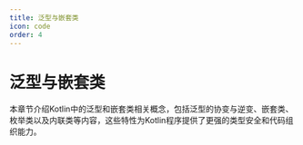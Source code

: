 ```yaml
---
title: 泛型与嵌套类
icon: code
order: 4
---
```


# 泛型与嵌套类

本章节介绍Kotlin中的泛型和嵌套类相关概念，包括泛型的协变与逆变、嵌套类、枚举类以及内联类等内容，这些特性为Kotlin程序提供了更强的类型安全和代码组织能力。
